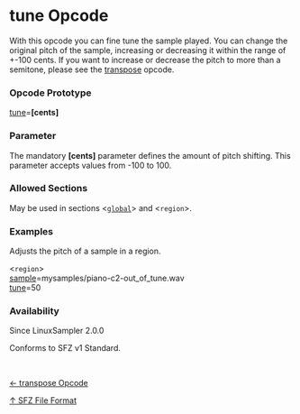 # tune Opcode

With this opcode you can fine tune the sample played. You can change the original
pitch of the sample, increasing or decreasing it within the range of +-100 cents.
If you want to increase or decrease the pitch to more than a semitone, please
see the [transpose](transpose) opcode.

### Opcode Prototype

[tune](tune)=**[cents]**

### Parameter

The mandatory **[cents]** parameter defines the amount of pitch shifting.
This parameter accepts values from -100 to 100.

### Allowed Sections

May be used in sections <[`global`](../section/global)> and <`region`>.

### Examples

Adjusts the pitch of a sample in a region.

<`region`><br>
[sample](sample)=mysamples/piano-c2-out_of_tune.wav<br>
[tune](tune)=50<br>

### Availability

Since LinuxSampler 2.0.0

Conforms to SFZ v1 Standard.

<br>
<link rel="stylesheet" href="/linuxsampler/style.css">
<div>
    <div id="r" class="child-div"><p><a href="transpose">← transpose Opcode</a></p></div>
    <div id="c" class="child-div"><p><a href="..">↑ SFZ File Format</a></p></div>
</div>
